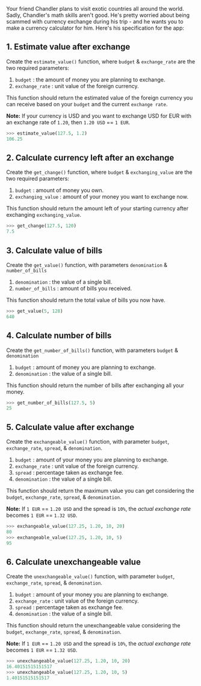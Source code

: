Your friend Chandler plans to visit exotic countries all around the world. Sadly, Chandler's math skills aren't good. He's pretty worried about being scammed with currency exchange during his trip - and he wants you to make a currency calculator for him. Here's his specification for the app:

## 1. Estimate value after exchange

Create the `estimate_value()` function, where `budget` & `exchange_rate` are the two required parameters:

1. `budget` : the amount of money you are planning to exchange.
2. `exchange_rate` : unit value of the foreign currency.

This function should return the estimated value of the foreign currency you can receive based on your `budget` and the current `exchange rate`.

**Note:** If your currency is USD and you want to exchange USD for EUR with an exchange rate of `1.20`, then `1.20 USD` == `1 EUR`.

```python
>>> estimate_value(127.5, 1.2)
106.25
```

## 2. Calculate currency left after an exchange

Create the `get_change()` function, where `budget` & `exchanging_value` are the two required parameters:

1. `budget` : amount of money you own.
2. `exchanging_value` : amount of your money you want to exchange now.

This function should return the amount left of your starting currency after exchanging `exchanging_value`.

```python
>>> get_change(127.5, 120)
7.5
```

## 3. Calculate value of bills

Create the `get_value()` function, with parameters `denomination` & `number_of_bills`

1. `denomination` : the value of a single bill.
2. `number_of_bills` : amount of bills you received.

This function should return the total value of bills you now have.

```python
>>> get_value(5, 128)
640
```

## 4. Calculate number of bills

Create the `get_number_of_bills()` function, with parameters `budget` & `denomination`

1. `budget` : amount of money you are planning to exchange.
2. `denomination` : the value of a single bill.

This function should return the number of bills after exchanging all your money.

```python
>>> get_number_of_bills(127.5, 5)
25
```

## 5. Calculate value after exchange

Create the `exchangeable_value()` function, with parameter `budget`, `exchange_rate`, `spread`, & `denomination`.

1. `budget` : amount of your money you are planning to exchange.
2. `exchange_rate` : unit value of the foreign currency.
3. `spread` : percentage taken as exchange fee.
4. `denomination` : the value of a single bill.

This function should return the maximum value you can get considering the `budget`, `exchange_rate`, `spread`, & `denomination`.

**Note:** If `1 EUR` == `1.20 USD` and the spread is `10%`, the _actual exchange rate_ becomes `1 EUR` == `1.32 USD`.

```python
>>> exchangeable_value(127.25, 1.20, 10, 20)
80
>>> exchangeable_value(127.25, 1.20, 10, 5)
95
```

## 6. Calculate unexchangeable value

Create the `unexchangeable_value()` function, with parameter `budget`, `exchange_rate`, `spread`, & `denomination`.

1. `budget` : amount of your money you are planning to exchange.
2. `exchange_rate` : unit value of the foreign currency.
3. `spread` : percentage taken as exchange fee.
4. `denomination` : the value of a single bill.

This function should return the unexchangeable value considering the `budget`, `exchange_rate`, `spread`, & `denomination`.

**Note:** If `1 EUR` == `1.20 USD` and the spread is `10%`, the _actual exchange rate_ becomes `1 EUR` == `1.32 USD`.

```python
>>> unexchangeable_value(127.25, 1.20, 10, 20)
16.40151515151517
>>> unexchangeable_value(127.25, 1.20, 10, 5)
1.40151515151517
```


